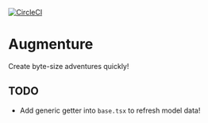[![CircleCI](https://circleci.com/gh/blottn/Augmenture.svg?style=svg)](https://circleci.com/gh/blottn/Augmenture)

# Augmenture

Create byte-size adventures quickly!

## TODO

- Add generic getter into `base.tsx` to refresh model data!

